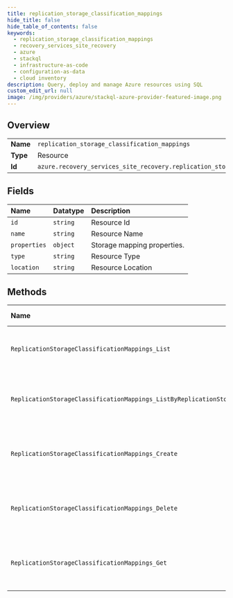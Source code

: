 ```yaml
---
title: replication_storage_classification_mappings
hide_title: false
hide_table_of_contents: false
keywords:
  - replication_storage_classification_mappings
  - recovery_services_site_recovery
  - azure    
  - stackql
  - infrastructure-as-code
  - configuration-as-data
  - cloud inventory
description: Query, deploy and manage Azure resources using SQL
custom_edit_url: null
image: /img/providers/azure/stackql-azure-provider-featured-image.png
---
```

  
    

## Overview
<table><tbody>
<tr><td><b>Name</b></td><td><code>replication_storage_classification_mappings</code></td></tr>
<tr><td><b>Type</b></td><td>Resource</td></tr>
<tr><td><b>Id</b></td><td><code>azure.recovery_services_site_recovery.replication_storage_classification_mappings</code></td></tr>
</tbody></table>

## Fields
| Name | Datatype | Description |
|:-----|:---------|:------------|
| `id` | `string` | Resource Id |
| `name` | `string` | Resource Name |
| `properties` | `object` | Storage mapping properties. |
| `type` | `string` | Resource Type |
| `location` | `string` | Resource Location |
## Methods
| Name | Accessible by | Required Params | Description |
|:-----|:--------------|:----------------|:------------|
| `ReplicationStorageClassificationMappings_List` | `SELECT` | `api-version, resourceGroupName, resourceName, subscriptionId` | Lists the storage classification mappings in the vault. |
| `ReplicationStorageClassificationMappings_ListByReplicationStorageClassifications` | `SELECT` | `api-version, fabricName, resourceGroupName, resourceName, storageClassificationName, subscriptionId` | Lists the storage classification mappings for the fabric. |
| `ReplicationStorageClassificationMappings_Create` | `INSERT` | `api-version, fabricName, resourceGroupName, resourceName, storageClassificationMappingName, storageClassificationName, subscriptionId` | The operation to create a storage classification mapping. |
| `ReplicationStorageClassificationMappings_Delete` | `DELETE` | `api-version, fabricName, resourceGroupName, resourceName, storageClassificationMappingName, storageClassificationName, subscriptionId` | The operation to delete a storage classification mapping. |
| `ReplicationStorageClassificationMappings_Get` | `EXEC` | `api-version, fabricName, resourceGroupName, resourceName, storageClassificationMappingName, storageClassificationName, subscriptionId` | Gets the details of the specified storage classification mapping. |
